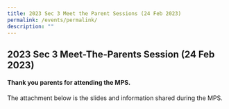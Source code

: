 ```yaml
---
title: 2023 Sec 3 Meet the Parent Sessions (24 Feb 2023)
permalink: /events/permalink/
description: ""
---
```

## 2023 Sec 3 Meet-The-Parents Session (24 Feb 2023)

#### Thank you parents for attending the MPS.

The attachment below is the slides and information shared during the MPS.